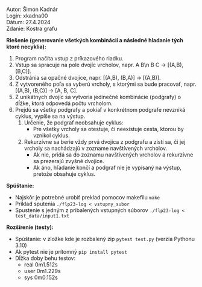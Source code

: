 Autor: Šimon Kadnár  
Login: xkadna00  
Dátum: 27.4.2024  
Zdanie: Kostra grafu

**Riešenie (generovanie všetkých kombinácií a následné hladanie tých ktoré necyklia):**
1. Program načíta vstup z príkazového riadku.
2. Vstup sa spracuje na pole dvojíc vrcholov, napr. A B\n B C -> [(A,B), (B,C)].
3. Odstránia sa opačné dvojice, napr. [(A,B), (B,A)] -> [(A,B)].
4. Z vytvoreného poľa sa vyberú vrcholy, s ktorými sa bude pracovať, napr. [(A,B), (B,C)] -> [A, B, C].
5. Z unikátnych dvojíc sa vytvoria jedinečné kombinácie (podgrafy) o dĺžke, ktorá odpovedá počtu vrcholom.
6. Prejdú sa všetky podgrafy a pokiaľ v konkrétnom podgrafe nevzniká cyklus, vypíše sa na výstup.
    1. Určenie, že podgraf neobsahuje cyklus:
        - Pre všetky vrcholy sa otestuje, či neexistuje cesta, ktorou by vznikol cyklus.
    2. Rekurzívne sa berie vždy prvá dvojica z podgrafu a zistí sa, či jej vrcholy sa nachádzajú v zozname navštívených vrcholov.
        - Ak nie, pridá sa do zoznamu navštívených vrcholov a rekurzívne sa prezerajú zvyšné dvojice.
        - Ak áno, hľadanie končí a podgraf nie je vypísaný na výstup, pretože obsahuje cyklus.

**Spúštanie:** 
- Najskôr je potrebné urobiť preklad pomocov makefilu `make`
- Príklad sputenia `./flp23-log < vstupny_subor`  
- Spustenie s jedným z pribalených vstupných súborov `./flp23-log < test_data/input1.txt`

**Rozšírenie (testy):**
- Spúštanie: v zložke kde je rozbalený zip `pytest test.py` (verzia Pythonu 3.10)
- Ak pytest nie je prítomný `pip install pytest`
- Dĺžka doby behu testov:
    - real    0m1.512s
    - user    0m1.229s
    - sys     0m0.152s